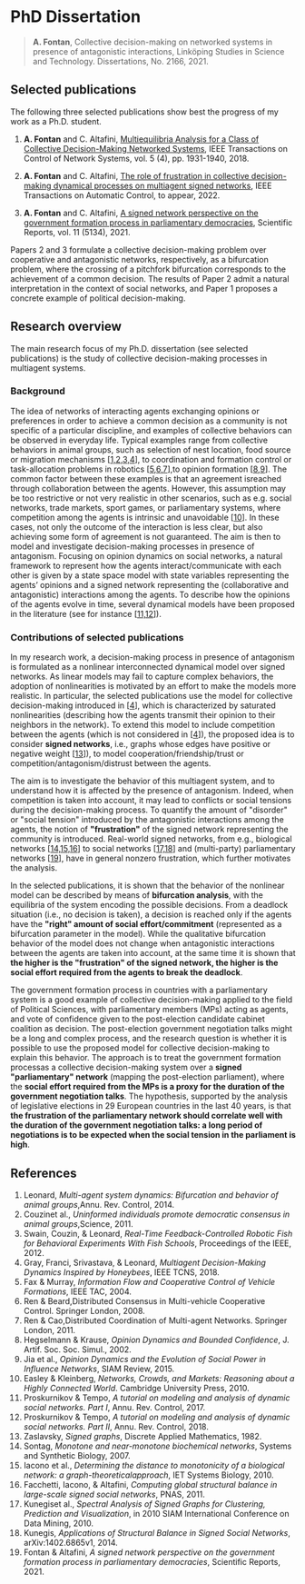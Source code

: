 # PhD Dissertation #
> **A. Fontan**, Collective decision-making on networked systems in presence of antagonistic interactions, Linköping Studies in Science and Technology. Dissertations, No. 2166, 2021.

## Selected publications ##
The following three selected publications show best the progress of my work as a Ph.D. student.

1. **A. Fontan** and C. Altafini, [Multiequilibria Analysis for a Class of Collective Decision-Making Networked Systems](https://ieeexplore.ieee.org/document/8110687), IEEE Transactions on Control of Network Systems, vol. 5 (4), pp. 1931-1940, 2018.

1. **A. Fontan** and C. Altafini, [The role of frustration in collective decision-making dynamical processes on multiagent signed networks](https://ieeexplore.ieee.org/document/9591259), IEEE Transactions on Automatic Control, to appear, 2022. 

1. **A. Fontan** and C. Altafini, [A signed network perspective on the government formation process in parliamentary democracies](https://www.nature.com/articles/s41598-021-84147-3), Scientific Reports, vol. 11 (5134), 2021. 

Papers 2 and 3 formulate a collective decision-making problem over cooperative and antagonistic networks, respectively, as a bifurcation problem, where the crossing of a pitchfork bifurcation corresponds to the achievement of a common decision. The results of Paper 2 admit a natural interpretation in the context of social networks, and Paper 1 proposes a concrete example of political decision-making.

## Research overview
The main research focus of my Ph.D. dissertation (see selected publications) is the study of collective decision-making processes in multiagent systems.

### **Background** ###
The idea of networks of interacting agents exchanging opinions or preferences in order to achieve a common decision as a community is not specific of a particular discipline, and examples of collective behaviors can be observed in everyday life. Typical examples range from collective behaviors in animal groups, such as selection of nest location, food source or migration mechanisms [[1,2,3,4](#references)], to coordination and formation control or task-allocation problems in robotics [[5,6,7](#references)],to opinion formation [[8,9](#references)]. 
The common factor between these examples is that an agreement isreached through collaboration between the agents. However, this assumption may be too restrictive or not very realistic in other scenarios, such as e.g. social networks, trade markets, sport games, or parliamentary systems, where competition among the agents is intrinsic and unavoidable [[10](#references)]. 
In these cases, not only the outcome of the interaction is less clear, but also achieving some form of agreement is not guaranteed. The aim is then to model and investigate decision-making processes in presence of antagonism. Focusing on opinion dynamics on social networks, a natural framework to represent how the agents interact/communicate with each other is given by a state space model with state variables representing the agents’ opinions and a signed network representing the (collaborative and antagonistic) interactions among the agents. To describe how the opinions of the agents evolve in time, several dynamical models have been proposed in the literature (see for instance [[11,12](#references)]).


### **Contributions of selected publications** ###
In my research work, a decision-making process in presence of antagonism is formulated as a nonlinear interconnected dynamical model over signed networks. 
As linear models may fail to capture complex behaviors, the adoption of nonlinearities is motivated by an effort to make the models more realistic. In particular, the selected publications use the model for collective decision-making introduced in [[4](#references)], which is characterized by saturated nonlinearities (describing how the agents transmit their opinion to their neighbors in the network). To extend this model to include competition between the agents (which is not considered in [[4](#references)]), the proposed idea is to consider **signed networks**, i.e., graphs whose edges have positive or negative weight [[13](#references)]), to model cooperation/friendship/trust or competition/antagonism/distrust between the agents. 

The aim is to investigate the behavior of this multiagent system, and to understand how it is affected by the presence of antagonism. Indeed, when competition is taken into account, it may lead to conflicts or social tensions during the decision-making process. To quantify the amount of "disorder" or "social tension" introduced by the antagonistic interactions among the agents, the notion of **"frustration"** of the signed network representing the community is introduced. 
Real-world signed networks, from e.g., biological networks [[14,15,16](#references)] to social networks [[17,18](#references)] and (multi-party) parliamentary networks [[19](#references)], have in general nonzero frustration, which further motivates the analysis. 

In the selected publications, it is shown that the behavior of the nonlinear model can be described by means of **bifurcation analysis**, with the equilibria of the system encoding the possible decisions. From a deadlock situation (i.e., no decision is taken), a decision is reached only if the agents have the **"right" amount of social effort/commitment** (represented as a bifurcation parameter in the model).
While the qualitative bifurcation behavior of the model does not change when antagonistic interactions between the agents are taken into account, at the same time it is shown that **the higher is the "frustration" of the signed network, the higher is the social effort required from the agents to break the deadlock**.

The government formation process in countries with a parliamentary system is a good example of collective decision-making applied to the field of Political Sciences, with parliamentary members (MPs) acting as agents, and vote of confidence given to the post-election candidate cabinet coalition as decision.
The post-election government negotiation talks might be a long and complex process, and the research question is whether it is possible to use the proposed model for collective decision-making to explain this behavior. The approach is to treat the government formation processas a collective decision-making system over a **signed "parliamentary" network** (mapping the post-election parliament), where the **social effort required from the MPs is a proxy for the duration of the government negotiation talks**. 
The hypothesis, supported by the analysis of legislative elections in 29 European countries in the last 40 years, is that **the frustration of the parliamentary network should correlate well with the duration of the government negotiation talks: a long period of negotiations is to be expected when the social tension in the parliament is high**.

## References ##

1. Leonard, *Multi-agent system dynamics: Bifurcation and behavior of animal groups*,Annu. Rev. Control, 2014.
1. Couzinet al., *Uninformed individuals promote democratic consensus in animal groups*,Science, 2011.
1. Swain, Couzin, & Leonard, *Real-Time Feedback-Controlled Robotic Fish for Behavioral Experiments With Fish Schools*, Proceedings of the IEEE, 2012.
1. Gray, Franci, Srivastava, & Leonard, *Multiagent Decision-Making Dynamics Inspired by Honeybees*, IEEE TCNS, 2018.
1. Fax & Murray, *Information Flow and Cooperative Control of Vehicle Formations*, IEEE TAC, 2004.
1. Ren & Beard,Distributed Consensus in Multi-vehicle Cooperative Control. Springer London, 2008.
1. Ren & Cao,Distributed Coordination of Multi-agent Networks. Springer London, 2011.
1. Hegselmann & Krause, *Opinion Dynamics and Bounded Confidence*, J. Artif. Soc. Soc. Simul., 2002.
1. Jia et al., *Opinion Dynamics and the Evolution of Social Power in Influence Networks*, SIAM Review, 2015.
1. Easley & Kleinberg, *Networks, Crowds, and Markets: Reasoning about a Highly Connected World*. Cambridge University Press, 2010.
1. Proskurnikov & Tempo, *A tutorial on modeling and analysis of dynamic social networks. Part I*, Annu. Rev. Control, 2017.
1. Proskurnikov & Tempo, *A tutorial on modeling and analysis of dynamic social networks. Part II*, Annu. Rev. Control, 2018.
1. Zaslavsky, *Signed graphs*, Discrete Applied Mathematics, 1982.
1. Sontag, *Monotone and near-monotone biochemical networks*, Systems and Synthetic Biology, 2007.
1. Iacono et al., *Determining the distance to monotonicity of a biological network: a graph-theoreticalapproach*, IET Systems Biology, 2010.
1. Facchetti, Iacono, & Altafini, *Computing global structural balance in large-scale signed social networks*, PNAS, 2011.
1. Kunegiset al., *Spectral Analysis of Signed Graphs for Clustering, Prediction and Visualization*, in 2010 SIAM International Conference on Data Mining, 2010.
1. Kunegis, *Applications of Structural Balance in Signed Social Networks*, arXiv:1402.6865v1, 2014.
1. Fontan & Altafini, *A signed network perspective on the government formation process in parliamentary democracies*, Scientific Reports, 2021.

